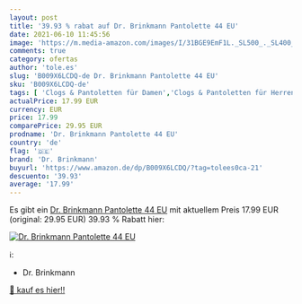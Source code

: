 ```yaml
---
layout: post
title: '39.93 % rabat auf Dr. Brinkmann Pantolette 44 EU'
date: 2021-06-10 11:45:56
image: 'https://m.media-amazon.com/images/I/31BGE9EmF1L._SL500_._SL400_.jpg'
comments: true
category: ofertas
author: 'tole.es'
slug: 'B009X6LCDQ-de Dr. Brinkmann Pantolette 44 EU'
sku: 'B009X6LCDQ-de'
tags: [ 'Clogs & Pantoletten für Damen','Clogs & Pantoletten für Herren','Damenschuhe','Herrenschuhe','Schuhe','Schuhe & Handtaschen','Schuhe, Handtaschen & Accessoires','dr. brinkmann', ]
actualPrice: 17.99 EUR
currency: EUR
price: 17.99
comparePrice: 29.95 EUR
prodname: 'Dr. Brinkmann Pantolette 44 EU'
country: 'de'
flag: '🇩🇪'
brand: 'Dr. Brinkmann'
buyurl: 'https://www.amazon.de/dp/B009X6LCDQ/?tag=tolees0ca-21'
descuento: '39.93'
average: '17.99'
---
```


Es gibt ein [Dr. Brinkmann Pantolette 44 EU](https://www.amazon.de/dp/B009X6LCDQ/?tag=tolees0ca-21) mit aktuellem Preis 17.99 EUR (original: 29.95 EUR) 39.93 % Rabatt hier:

[![Dr. Brinkmann Pantolette 44 EU](https://m.media-amazon.com/images/I/31BGE9EmF1L._SL500_._SL400_.jpg)](https://www.amazon.de/dp/B009X6LCDQ/?tag=tolees0ca-21)

ℹ️:

- Dr. Brinkmann

[🛒 kauf es hier!!](https://www.amazon.de/dp/B009X6LCDQ/?tag=tolees0ca-21)
